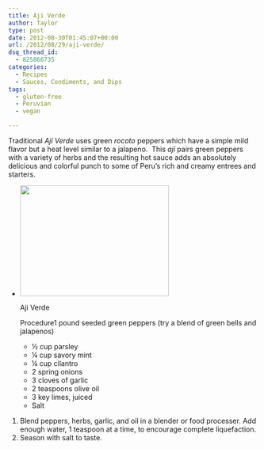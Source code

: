 ```yaml
---
title: Aji Verde
author: Taylor
type: post
date: 2012-08-30T01:45:07+00:00
url: /2012/08/29/aji-verde/
dsq_thread_id:
  - 825866735
categories:
  - Recipes
  - Sauces, Condiments, and Dips
tags:
  - gluten-free
  - Peruvian
  - vegan

---
```

Traditional _Ají Verde_ uses green _rocoto_ peppers which have a simple mild flavor but a heat level similar to a jalapeno.  This _ají_ pairs green peppers with a variety of herbs and the resulting hot sauce adds an absolutely delicious and colorful punch to some of Peru’s rich and creamy entrees and starters.

  * <div id="attachment_1555" style="width: 310px" class="wp-caption alignright">
      <img class="size-medium wp-image-1555" title="Aji Verde" src="{{% mediaroot %}}uploads/2012/08/Aji-Verde-300x224.jpg" alt="" width="300" height="224" srcset="{{% mediaroot %}}uploads/2012/08/Aji-Verde-300x224.jpg 300w, {{% mediaroot %}}uploads/2012/08/Aji-Verde.jpg 366w" sizes="(max-width: 300px) 100vw, 300px" />
      
      <p class="wp-caption-text">
        Aji Verde
      </p>
    </div>
    
    Procedure1 pound seeded green peppers (try a blend of green bells and jalapenos)</li> 
    
      * ½ cup parsley
      * ¼ cup savory mint
      * ¼ cup cilantro
      * 2 spring onions
      * 3 cloves of garlic
      * 2 teaspoons olive oil
      * 3 key limes, juiced
      * Salt</ul> 
    
      1. Blend peppers, herbs, garlic, and oil in a blender or food processer. Add enough water, 1 teaspoon at a time, to encourage complete liquefaction.
      2. Season with salt to taste.
    
    &nbsp;